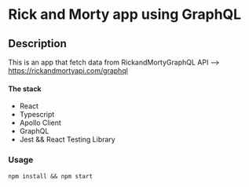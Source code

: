 # Rick and Morty app using GraphQL

## Description

This is an app that fetch data from RickandMortyGraphQL API --> https://rickandmortyapi.com/graphql

#### The stack

- React
- Typescript
- Apollo Client
- GraphQL
- Jest && React Testing Library

### Usage

```
npm install && npm start
```

